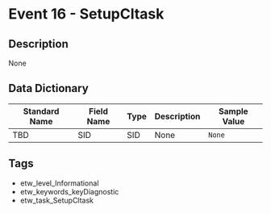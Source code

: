 # Event 16 - SetupCltask

## Description
None

## Data Dictionary
|Standard Name|Field Name|Type|Description|Sample Value|
|---|---|---|---|---|
|TBD|SID|SID|None|`None`|

## Tags
* etw_level_Informational
* etw_keywords_keyDiagnostic
* etw_task_SetupCltask